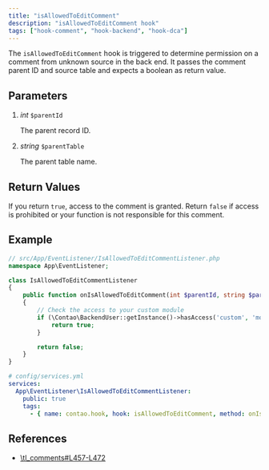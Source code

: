 ```yaml
---
title: "isAllowedToEditComment"
description: "isAllowedToEditComment hook"
tags: ["hook-comment", "hook-backend", "hook-dca"]
---
```



The `isAllowedToEditComment` hook is triggered to determine permission on a
comment from unknown source in the back end. It passes the comment parent ID and
source table and expects a boolean as return value.


## Parameters

1. *int* `$parentId`

    The parent record ID.

2. *string* `$parentTable`

    The parent table name.


## Return Values

If you return `true`, access to the comment is granted. Return `false` if access
is prohibited or your function is not responsible for this comment.


## Example


```php
// src/App/EventListener/IsAllowedToEditCommentListener.php
namespace App\EventListener;

class IsAllowedToEditCommentListener
{
    public function onIsAllowedToEditComment(int $parentId, string $parentTable): bool
    {
        // Check the access to your custom module
        if (\Contao\BackendUser::getInstance()->hasAccess('custom', 'modules')) {
            return true;
        }

        return false;
    }
}
```

```yml
# config/services.yml
services:
  App\EventListener\IsAllowedToEditCommentListener:
    public: true
    tags:
      - { name: contao.hook, hook: isAllowedToEditComment, method: onIsAllowedToEditComment }
```

## References

- [\tl_comments#L457-L472](https://github.com/contao/contao/blob/4.7.6/comments-bundle/src/Resources/contao/dca/tl_comments.php#L457-L472)

